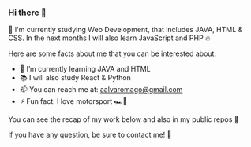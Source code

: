 ### Hi there 👋

🙌 I'm currently studying Web Development, that includes JAVA, HTML & CSS. In the next months I will also learn JavaScript and PHP 🔥

Here are some facts about me that you can be interested about:

- 🧠 I’m currently learning JAVA and HTML
- 📚 I will also study React & Python
- 📫 You can reach me at: aalvaromago@gmail.com
- ⚡ Fun fact: I love motorsport 🏎️💨

You can see the recap of my work below and also in my public repos 👀

If you have any question, be sure to contact me! 🤙
